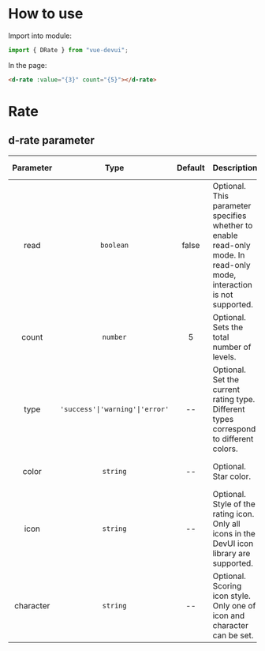 # How to use

Import into module:

```ts
import { DRate } from "vue-devui";
```

In the page:

```html
<d-rate :value="{3}" count="{5}"></d-rate>
```

# Rate

## d-rate parameter

| Parameter |              Type               | Default | Description                                                                                                           | Jump to Demo                                            |
| :-------: | :-----------------------------: | :-----: | :-------------------------------------------------------------------------------------------------------------------- | ------------------------------------------------------- |
|   read    |            `boolean`            |  false  | Optional. This parameter specifies whether to enable read-only mode. In read-only mode, interaction is not supported. | [Read-only Mode](demo#read-only-mode)                   |
|   count   |            `number`             |    5    | Optional. Sets the total number of levels.                                                                            | [Read-only Mode](demo#read-only-mode)                   |
|   type    | `'success'\|'warning'\|'error'` |   --    | Optional. Set the current rating type. Different types correspond to different colors.                                | [Use the type parameter](demo#using-the-type-parameter) |
|   color   |            `string`             |   --    | Optional. Star color.                                                                                                 | [Dynamic Mode-Custom](demo#dynamic-mode-Custom)         |
|   icon    |            `string`             |   --    | Optional. Style of the rating icon. Only all icons in the DevUI icon library are supported.                           | [Dynamic Mode](demo#dynamic-mode)                       |
| character |            `string`             |   --    | Optional. Scoring icon style. Only one of icon and character can be set.                                              | [Dynamic Mode-Custom](demo#dynamic-mode-Custom)         |
